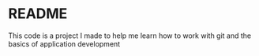 # README

This code is a project I made to help me learn how to work with git and the basics of application development
